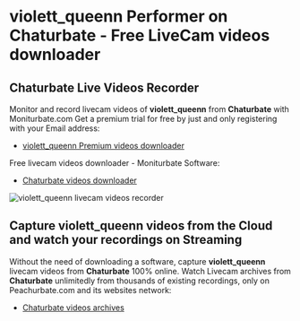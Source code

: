 # violett_queenn Performer on Chaturbate - Free LiveCam videos downloader

## Chaturbate Live Videos Recorder

Monitor and record livecam videos of **violett_queenn** from **Chaturbate** with Moniturbate.com
Get a premium trial for free by just and only registering with your Email address:
* [violett_queenn Premium videos downloader](https://moniturbate.com/request-demo-licence-key.html)

Free livecam videos downloader - Moniturbate Software:
* [Chaturbate videos downloader](https://moniturbate.com/moniturbate-download-software.html)

![violett_queenn livecam videos recorder](https://peachurnet.com/templates/moniturbate-software.png)


## Capture violett_queenn videos from the Cloud and watch your recordings on Streaming

Without the need of downloading a software, capture **violett_queenn** livecam videos from **Chaturbate** 100% online.
Watch Livecam archives from **Chaturbate** unlimitedly from thousands of existing recordings, only on Peachurbate.com and its websites network:
* [Chaturbate videos archives](https://peachurnet.com/)